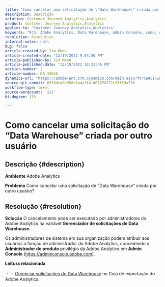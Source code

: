 ```yaml
---
title: "Como cancelar uma solicitação de \"Data Warehouse\" criada por outro usuário"
description: Descrição
solution: Customer Journey Analytics,Analytics
product: Customer Journey Analytics,Analytics
applies-to: "Customer Journey Analytics,Analytics"
keywords: "KCS, Adobe Analytics, Data Warehouse, Admin Console, como, cancelar, solicitar, outro usuário, Gerenciador de solicitações de Data Warehouse"
resolution: Resolution
internal-notes: null
bug: false
article-created-by: Jim Menn
article-created-date: "12/19/2022 9:44:56 PM"
article-published-by: Jim Menn
article-published-date: "12/19/2022 10:31:46 PM"
version-number: 2
article-number: KA-19646
dynamics-url: "https://adobe-ent.crm.dynamics.com/main.aspx?forceUCI=1&pagetype=entityrecord&etn=knowledgearticle&id=475e715c-e67f-ed11-81ac-6045bd006704"
source-git-commit: 0538dca9e85da5a4e3f41d01078972c23ff9a738
workflow-type: tm+mt
source-wordcount: '121'
ht-degree: 17%

---
```


# Como cancelar uma solicitação do “Data Warehouse” criada por outro usuário

## Descrição {#description}


<b>Ambiente</b>
Adobe Analytics

<b>Problema</b>
Como cancelar uma solicitação de &quot;Data Warehouse&quot; criada por outro usuário?


## Resolução {#resolution}


<b>Solução</b>
O cancelamento pode ser executado por administradores do Adobe Analytics na variável <b>Gerenciador de solicitações de Data Warehouse.</b>

Os administradores de sistema em sua organização podem atribuir aos usuários a função de administrador do Adobe Analytics, concedendo o <b>Administrador de produto</b> privilégio da Adobe Analytics em <b>Admin Console</b> (https://adminconsole.adobe.com).

<b>Leitura relacionada</b>

・ ・[Gerenciar solicitações do Data Warehouse](https://experienceleague.adobe.com/docs/analytics/export/data-warehouse/data-warehouse-requests-manage.html?lang=pt-BR) no Guia de exportação do Adobe Analytics.
